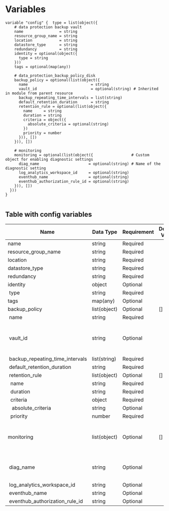 # Variables

```
variable "config" {  type = list(object({
    # data protection backup vault
    name                = string
    resource_group_name = string
    location            = string
    datastore_type      = string
    redundancy          = string
    identity = optional(object({
      type = string
    }))
    tags = optional(map(any))

    # data_protection_backup_policy_disk
    backup_policy = optional(list(object({
      name                            = string
      vault_id                        = optional(string) # Inherited in module from parent resource
      backup_repeating_time_intervals = list(string)
      default_retention_duration      = string
      retention_rule = optional(list(object({
        name     = string
        duration = string
        criteria = object({
          absolute_criteria = optional(string)
        })
        priority = number
      })), [])
    })), [])

    # monitoring
    monitoring = optional(list(object({                 # Custom object for enabling diagnostic settings
      diag_name                      = optional(string) # Name of the diagnostic setting
      log_analytics_workspace_id     = optional(string)
      eventhub_name                  = optional(string)
      eventhub_authorization_rule_id = optional(string)
    })), [])
  }))
}


```


## Table with config variables

| Name | Data Type | Requirement | Default Value | Comment |
| ------- | --------- | ----------- | ------------- | ------- |
|name | string | Required |  |  |
|resource_group_name | string | Required |  |  |
|location | string | Required |  |  |
|datastore_type | string | Required |  |  |
|redundancy | string | Required |  |  |
|identity | object | Optional |  |  |
|&nbsp;type | string | Required |  |  |
|tags | map(any) | Optional |  |  |
|backup_policy | list(object) | Optional | [] |  |
|&nbsp;name | string | Required |  |  |
|&nbsp;vault_id | string | Optional |  |  Inherited in module from parent resource |
|&nbsp;backup_repeating_time_intervals | list(string) | Required |  |  |
|&nbsp;default_retention_duration | string | Required |  |  |
|&nbsp;retention_rule | list(object) | Optional | [] |  |
|&nbsp;&nbsp;name | string | Required |  |  |
|&nbsp;&nbsp;duration | string | Required |  |  |
|&nbsp;&nbsp;criteria | object | Required |  |  |
|&nbsp;&nbsp;&nbsp;absolute_criteria | string | Optional |  |  |
|&nbsp;&nbsp;priority | number | Required |  |  |
|monitoring | list(object) | Optional | [] |  Custom object for enabling diagnostic settings |
|&nbsp;diag_name | string | Optional |  |  Name of the diagnostic setting |
|&nbsp;log_analytics_workspace_id | string | Optional |  |  |
|&nbsp;eventhub_name | string | Optional |  |  |
|&nbsp;eventhub_authorization_rule_id | string | Optional |  |  |


